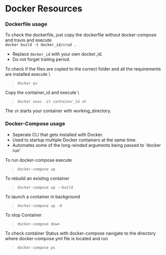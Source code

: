 # Docker Resources

### Dockerfile usage

To check the dockerfile, just copy the dockerfile without docker-compose and travis and execute \
```docker build -t docker_id/crud .```

* Replace `docker_id` with your own docker_id.
* Do not forget trailing period.

To check if the files are copied to the correct folder and all the requirements are installed execute \

>```docker ps```

Copy the container_id and execute \
>```docker exec -it container_id sh```

The `sh` starts your container with working_directory.

### Docker-Compose usage

* Seperate CLI that gets installed with Docker.
* Used to startup multiple Docker containers at the same time.
* Automates some of the long-winded arguments being passed to 'docker run'

To run docker-compose execute
> ```docker-compose up```

To rebuild an existing container
> ```docker-compose up --build```

To launch a container in background
> ```docker-compose up -d```

To stop Container
> ```docker-compose down```

To check container Status with docker-compose navigate to the directory where docker-compose.yml file is located and run
> ```docker-compose ps```